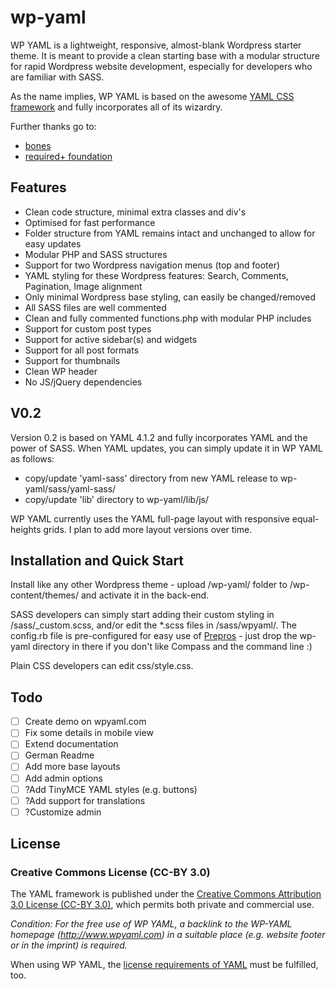 # wp-yaml

WP YAML is a lightweight, responsive, almost-blank Wordpress starter theme. It is meant to provide a clean starting base with a modular structure for rapid Wordpress website development, especially for developers who are familiar with SASS.

As the name implies, WP YAML is based on the awesome [YAML CSS framework](http://www.yaml.de) and fully incorporates all of its wizardry.

Further thanks go to:

- [bones](https://github.com/djesse/yaml4-sass)
- [required+ foundation](https://github.com/wearerequired/required-foundation)

## Features

- Clean code structure, minimal extra classes and div's
- Optimised for fast performance
- Folder structure from YAML remains intact and unchanged to allow for easy updates
- Modular PHP and SASS structures
- Support for two Wordpress navigation menus (top and footer)
- YAML styling for these Wordpress features: Search, Comments, Pagination, Image alignment
- Only minimal Wordpress base styling, can easily be changed/removed
- All SASS files are well commented
- Clean and fully commented functions.php with modular PHP includes
- Support for custom post types
- Support for active sidebar(s) and widgets
- Support for all post formats
- Support for thumbnails
- Clean WP header
- No JS/jQuery dependencies

## V0.2

Version 0.2 is based on YAML 4.1.2 and fully incorporates YAML and the power of SASS. When YAML updates, you can simply update it in WP YAML as follows:

- copy/update 'yaml-sass' directory from new YAML release to wp-yaml/sass/yaml-sass/
- copy/update 'lib' directory to wp-yaml/lib/js/

WP YAML currently uses the YAML full-page layout with responsive equal-heights grids. I plan to add more layout versions over time.

## Installation and Quick Start

Install like any other Wordpress theme - upload /wp-yaml/ folder to /wp-content/themes/ and activate it in the back-end.

SASS developers can simply start adding their custom styling in /sass/_custom.scss, and/or edit the *.scss files in /sass/wpyaml/. The config.rb file is pre-configured for easy use of [Prepros](http://alphapixels.com/prepros/) - just drop the wp-yaml directory in there if you don't like Compass and the command line :)

Plain CSS developers can edit css/style.css. 

## Todo

- [ ] Create demo on wpyaml.com
- [ ] Fix some details in mobile view 
- [ ] Extend documentation
- [ ] German Readme
- [ ] Add more base layouts
- [ ] Add admin options
- [ ] ?Add TinyMCE YAML styles (e.g. buttons)
- [ ] ?Add support for translations
- [ ] ?Customize admin

## License
### Creative Commons License (CC-BY 3.0)

The YAML framework is published under the [Creative Commons Attribution 3.0 License (CC-BY 3.0)](http://creativecommons.org/licenses/by/3.0/), which permits
both private and commercial use.

*Condition: For the free use of WP YAML, a backlink to the WP-YAML homepage (<http://www.wpyaml.com>) in a suitable place (e.g. website footer or in the imprint) is required.*

When using WP YAML, the [license requirements of YAML](https://github.com/yamlcss/yaml#licenses) must be fulfilled, too.